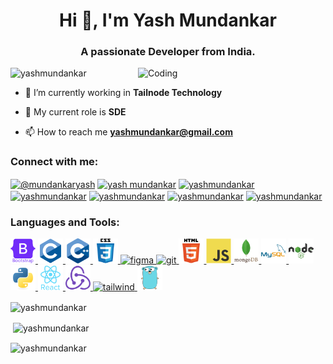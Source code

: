 <h1 align="center">Hi 👋, I'm Yash Mundankar</h1>
<h3 align="center">A passionate Developer from India.</h3>
<img align="right" alt="Coding" width="300" src="https://thumbs.gfycat.com/YearlyLoneBarnowl-max-1mb.gif">
<p align="left"><img src="https://komarev.com/ghpvc/?username=yashmundankar&label=Profile%20views&color=0e75b6&style=flat" alt="yashmundankar" /> </p>

- 🔭 I’m currently working in **Tailnode Technology**

- 🌱 My current role is **SDE**

- 📫 How to reach me **yashmundankar@gmail.com**

<h3 align="left">Connect with me:</h3>
<p align="left">
<a href="https://twitter.com/@mundankaryash" target="blank"><img align="center" src="https://raw.githubusercontent.com/rahuldkjain/github-profile-readme-generator/master/src/images/icons/Social/twitter.svg" alt="@mundankaryash" height="30" width="40" /></a>
<a href="https://www.linkedin.com/in/yash-mundankar-636a681a4/" target="blank"><img align="center" src="https://raw.githubusercontent.com/rahuldkjain/github-profile-readme-generator/master/src/images/icons/Social/linked-in-alt.svg" alt="yash mundankar" height="30" width="40" /></a>
<a href="https://www.codechef.com/users/yash_mundankar" target="blank"><img align="center" src="https://cdn.jsdelivr.net/npm/simple-icons@3.1.0/icons/codechef.svg" alt="yashmundankar" height="30" width="40" /></a>
<a href="https://www.hackerrank.com/yashmundankar?hr_r=1" target="blank"><img align="center" src="https://raw.githubusercontent.com/rahuldkjain/github-profile-readme-generator/master/src/images/icons/Social/hackerrank.svg" alt="yashmundankar" height="30" width="40" /></a>
<a href="https://leetcode.com/yash_mundankar/" target="blank"><img align="center" src="https://raw.githubusercontent.com/rahuldkjain/github-profile-readme-generator/master/src/images/icons/Social/leet-code.svg" alt="yashmundankar" height="30" width="40" /></a>
<a href="https://www.hackerearth.com/@yashmundankar" target="blank"><img align="center" src="https://raw.githubusercontent.com/rahuldkjain/github-profile-readme-generator/master/src/images/icons/Social/hackerearth.svg" alt="yashmundankar" height="30" width="40" /></a>
<a href="https://auth.geeksforgeeks.org/user/yashmundankar" target="blank"><img align="center" src="https://raw.githubusercontent.com/rahuldkjain/github-profile-readme-generator/master/src/images/icons/Social/geeks-for-geeks.svg" alt="yashmundankar" height="30" width="40" /></a>
</p>

<h3 align="left">Languages and Tools:</h3>
<p align="left"> <a href="https://getbootstrap.com" target="_blank" rel="noreferrer"> <img src="https://raw.githubusercontent.com/devicons/devicon/master/icons/bootstrap/bootstrap-plain-wordmark.svg" alt="bootstrap" width="40" height="40"/> </a> <a href="https://www.cprogramming.com/" target="_blank" rel="noreferrer"> <img src="https://raw.githubusercontent.com/devicons/devicon/master/icons/c/c-original.svg" alt="c" width="40" height="40"/> </a> <a href="https://www.w3schools.com/cpp/" target="_blank" rel="noreferrer"> <img src="https://raw.githubusercontent.com/devicons/devicon/master/icons/cplusplus/cplusplus-original.svg" alt="cplusplus" width="40" height="40"/> </a> <a href="https://www.w3schools.com/css/" target="_blank" rel="noreferrer"> <img src="https://raw.githubusercontent.com/devicons/devicon/master/icons/css3/css3-original-wordmark.svg" alt="css3" width="40" height="40"/> </a> <a href="https://www.figma.com/" target="_blank" rel="noreferrer"> <img src="https://www.vectorlogo.zone/logos/figma/figma-icon.svg" alt="figma" width="40" height="40"/> </a> <a href="https://git-scm.com/" target="_blank" rel="noreferrer"> <img src="https://www.vectorlogo.zone/logos/git-scm/git-scm-icon.svg" alt="git" width="40" height="40"/> </a> <a href="https://www.w3.org/html/" target="_blank" rel="noreferrer"> <img src="https://raw.githubusercontent.com/devicons/devicon/master/icons/html5/html5-original-wordmark.svg" alt="html5" width="40" height="40"/> </a> <a href="https://developer.mozilla.org/en-US/docs/Web/JavaScript" target="_blank" rel="noreferrer"> <img src="https://raw.githubusercontent.com/devicons/devicon/master/icons/javascript/javascript-original.svg" alt="javascript" width="40" height="40"/> </a> <a href="https://www.mongodb.com/" target="_blank" rel="noreferrer"> <img src="https://raw.githubusercontent.com/devicons/devicon/master/icons/mongodb/mongodb-original-wordmark.svg" alt="mongodb" width="40" height="40"/> </a> <a href="https://www.mysql.com/" target="_blank" rel="noreferrer"> <img src="https://raw.githubusercontent.com/devicons/devicon/master/icons/mysql/mysql-original-wordmark.svg" alt="mysql" width="40" height="40"/> </a> <a href="https://nodejs.org" target="_blank" rel="noreferrer"> <img src="https://raw.githubusercontent.com/devicons/devicon/master/icons/nodejs/nodejs-original-wordmark.svg" alt="nodejs" width="40" height="40"/> </a> <a href="https://www.python.org" target="_blank" rel="noreferrer"> <img src="https://raw.githubusercontent.com/devicons/devicon/master/icons/python/python-original.svg" alt="python" width="40" height="40"/> </a> <a href="https://reactjs.org/" target="_blank" rel="noreferrer"> <img src="https://raw.githubusercontent.com/devicons/devicon/master/icons/react/react-original-wordmark.svg" alt="react" width="40" height="40"/> </a> <a href="https://redux.js.org" target="_blank" rel="noreferrer"> <img src="https://raw.githubusercontent.com/devicons/devicon/master/icons/redux/redux-original.svg" alt="redux" width="40" height="40"/> </a> <a href="https://tailwindcss.com/" target="_blank" rel="noreferrer"> <img src="https://www.vectorlogo.zone/logos/tailwindcss/tailwindcss-icon.svg" alt="tailwind" width="40" height="40"/> </a><a href="https://golang.org/" target="_blank" rel="noreferrer"><img src="https://raw.githubusercontent.com/devicons/devicon/master/icons/go/go-original.svg" alt="golang" width="40" height="40"/></a> </p>

<p><img align="center" src="https://github-readme-stats.vercel.app/api/top-langs?username=yashmundankar&show_icons=true&locale=en&layout=compact" alt="yashmundankar" /></p>

<p>&nbsp;<img align="center" src="https://github-readme-stats.vercel.app/api?username=yashmundankar&show_icons=true&locale=en" alt="yashmundankar" /></p>

<p><img align="center" src="https://github-readme-streak-stats.herokuapp.com/?user=yashmundankar&" alt="yashmundankar" /></p>

